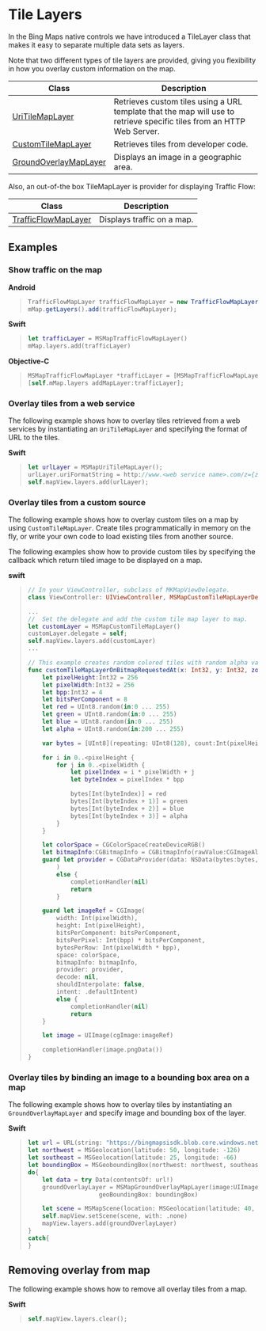 
# Tile Layers

In the Bing Maps native controls we have introduced a TileLayer class that makes it easy to separate multiple data sets as layers.

Note that two different types of tile layers are provided, giving you flexibility in how you overlay custom information on the map.

Class                                                     |  Description
----------------------------------------------------------| -------------------
[UriTileMapLayer](../map-control-api/UriTileMapLayer-class.md)              | Retrieves custom tiles using a URL template that the map will use to retrieve specific tiles from an HTTP Web Server.
[CustomTileMapLayer](../map-control-api/CustomTileMapLayer-class.md)        | Retrieves tiles from developer code.
[GroundOverlayMapLayer](../map-control-api/GroundOverlayMapLayer-class.md)  | Displays an image in a geographic area.


Also, an out-of-the box TileMapLayer is provider for displaying Traffic Flow:

Class                                                  |  Description
------------------------------------------------------ | -------------------
[TrafficFlowMapLayer](../map-control-api/TrafficFlowMapLayer-class.md)   | Displays traffic on a map.

## Examples

### Show traffic on the map

**Android**

>``` Java
>TrafficFlowMapLayer trafficFlowMapLayer = new TrafficFlowMapLayer();
>mMap.getLayers().add(trafficFlowMapLayer);
>```

**Swift**

>``` swift
> let trafficLayer = MSMapTrafficFlowMapLayer()
> mMap.layers.add(trafficLayer)
>```

**Objective-C**

>``` Objectivec
>MSMapTrafficFlowMapLayer *trafficLayer = [MSMapTrafficFlowMapLayer layer];
>[self.mMap.layers addMapLayer:trafficLayer];
>```

### Overlay tiles from a web service 

The following example shows how to overlay tiles retrieved from a web services by instantiating an `UriTileMapLayer` and specifying the format of URL to the tiles.

**Swift**

> ```swift
> let urlLayer = MSMapUriTileMapLayer();
> urlLayer.uriFormatString = http://www.<web service name>.com/z={zoomlevel}&x={x}&y={y}
> self.mapView.layers.add(urlLayer);
> ```

### Overlay tiles from a custom source

The following example shows how to overlay custom tiles on a map by using `CustomTileMapLayer`. Create tiles programmatically in memory on the fly, or write your own code to load existing tiles from another source.

The following examples show how to provide custom tiles by specifying the callback which return tiled image to be displayed on a map.

**swift**

> ``` swift
> // In your ViewController, subclass of MKMapViewDelegate.
> class ViewController: UIViewController, MSMapCustomTileMapLayerDelegate {
>
> ...
> //  Set the delegate and add the custom tile map layer to map.
> let customLayer = MSMapCustomTileMapLayer()
> customLayer.delegate = self;
> self.mapView.layers.add(customLayer)
> ...
> 
> // This example creates random colored tiles with random alpha value between 200 and 255 (fully opaque).
> func customTileMapLayerOnBitmapRequestedAt(x: Int32, y: Int32, zoom: Int32, completionHandler: ((Data?) -> Void)!) {
>     let pixelHeight:Int32 = 256
>     let pixelWidth:Int32 = 256
>     let bpp:Int32 = 4
>     let bitsPerComponent = 8
>     let red = UInt8.random(in:0 ... 255)
>     let green = UInt8.random(in:0 ... 255)
>     let blue = UInt8.random(in:0 ... 255)
>     let alpha = UInt8.random(in:200 ... 255)
>
>     var bytes = [UInt8](repeating: UInt8(128), count:Int(pixelHeight * pixelWidth * bpp))
>
>     for i in 0..<pixelHeight {
>         for j in 0..<pixelWidth {
>             let pixelIndex = i * pixelWidth + j
>             let byteIndex = pixelIndex * bpp
>
>             bytes[Int(byteIndex)] = red
>             bytes[Int(byteIndex + 1)] = green
>             bytes[Int(byteIndex + 2)] = blue
>             bytes[Int(byteIndex + 3)] = alpha
>         }
>     }
>
>     let colorSpace = CGColorSpaceCreateDeviceRGB()
>     let bitmapInfo:CGBitmapInfo = CGBitmapInfo(rawValue:CGImageAlphaInfo.premultipliedLast.rawValue)
>     guard let provider = CGDataProvider(data: NSData(bytes:bytes, length:bytes.count)
>         )
>         else {
>             completionHandler(nil)
>             return
>         }
>
>     guard let imageRef = CGImage(
>         width: Int(pixelWidth),
>         height: Int(pixelHeight),
>         bitsPerComponent: bitsPerComponent,
>         bitsPerPixel: Int(bpp) * bitsPerComponent,
>         bytesPerRow: Int(pixelWidth * bpp),
>         space: colorSpace,
>         bitmapInfo: bitmapInfo,
>         provider: provider,
>         decode: nil,
>         shouldInterpolate: false,
>         intent: .defaultIntent)
>         else {
>             completionHandler(nil)
>             return
>     }
>
>     let image = UIImage(cgImage:imageRef)
>
>     completionHandler(image.pngData())
> }
> ```

### Overlay tiles by binding an image to a bounding box area on a map 

The following example shows how to overlay tiles by instantiating an `GroundOverlayMapLayer` and specify image and bounding box of the layer.

**Swift**

> ``` swift
> let url = URL(string: "https://bingmapsisdk.blob.core.windows.net/isdksamples/us_counties.png")
> let northwest = MSGeolocation(latitude: 50, longitude: -126)
> let southeast = MSGeolocation(latitude: 25, longitude: -66)
> let boundingBox = MSGeoboundingBox(northwest: northwest, southeast: southeast)
> do{
>     let data = try Data(contentsOf: url!)
>     groundOverlayLayer = MSMapGroundOverlayMapLayer(image:UIImage(data:data)!,
>                     geoBoundingBox: boundingBox)
>
>     let scene = MSMapScene(location: MSGeolocation(latitude: 40, longitude: -98), zoomLevel: 4 )
>     self.mapView.setScene(scene, with: .none)
>     mapView.layers.add(groundOverlayLayer)
> }
> catch{
> }
>```

## Removing overlay from map

The following example shows how to remove all overlay tiles from a map.

**Swift**

>``` swift
> self.mapView.layers.clear();
> ```
